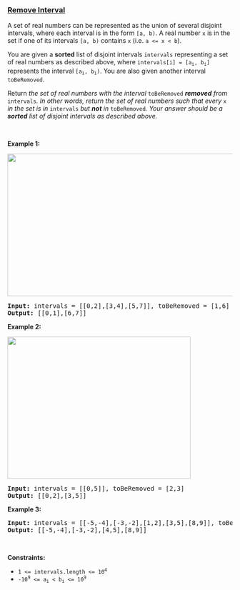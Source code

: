 ### [Remove Interval](https://leetcode.com/problems/remove-interval)

<p>A set of real numbers can be represented as the union of several disjoint intervals, where each interval is in the form <code>[a, b)</code>. A real number <code>x</code> is in the set if one of its intervals <code>[a, b)</code> contains <code>x</code> (i.e. <code>a &lt;= x &lt; b</code>).</p>

<p>You are given a <strong>sorted</strong> list of disjoint intervals <code>intervals</code> representing a set of real numbers as described above, where <code>intervals[i] = [a<sub>i</sub>, b<sub>i</sub>]</code> represents the interval <code>[a<sub>i</sub>, b<sub>i</sub>)</code>. You are also given another interval <code>toBeRemoved</code>.</p>

<p>Return <em>the set of real numbers with the interval </em><code>toBeRemoved</code><em> <strong>removed</strong> from</em><em> </em><code>intervals</code><em>. In other words, return the set of real numbers such that every </em><code>x</code><em> in the set is in </em><code>intervals</code><em> but <strong>not</strong> in </em><code>toBeRemoved</code><em>. Your answer should be a <strong>sorted</strong> list of disjoint intervals as described above.</em></p>

<p>&nbsp;</p>
<p><strong>Example 1:</strong></p>
<img alt="" src="https://assets.leetcode.com/uploads/2020/12/24/removeintervalex1.png" style="width: 510px; height: 319px;" />
<pre>
<strong>Input:</strong> intervals = [[0,2],[3,4],[5,7]], toBeRemoved = [1,6]
<strong>Output:</strong> [[0,1],[6,7]]
</pre>

<p><strong>Example 2:</strong></p>
<img alt="" src="https://assets.leetcode.com/uploads/2020/12/24/removeintervalex2.png" style="width: 410px; height: 318px;" />
<pre>
<strong>Input:</strong> intervals = [[0,5]], toBeRemoved = [2,3]
<strong>Output:</strong> [[0,2],[3,5]]
</pre>

<p><strong>Example 3:</strong></p>

<pre>
<strong>Input:</strong> intervals = [[-5,-4],[-3,-2],[1,2],[3,5],[8,9]], toBeRemoved = [-1,4]
<strong>Output:</strong> [[-5,-4],[-3,-2],[4,5],[8,9]]
</pre>

<p>&nbsp;</p>
<p><strong>Constraints:</strong></p>

<ul>
	<li><code>1 &lt;= intervals.length &lt;= 10<sup>4</sup></code></li>
	<li><code>-10<sup>9</sup> &lt;= a<sub>i</sub> &lt; b<sub>i</sub> &lt;= 10<sup>9</sup></code></li>
</ul>

